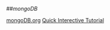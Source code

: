 ##_mongoDB_

[mongoDB.org](https://www.mongodb.org/)
[Quick Interective Tutorial](http://mongly.openmymind.net/tutorial/index)
